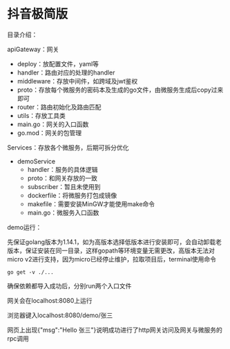 # 抖音极简版

目录介绍：

apiGateway：网关

- deploy：放配置文件，yaml等
- handler：路由对应的处理的handler
- middleware：存放中间件，如跨域及jwt鉴权
- proto：存放每个微服务的密码本及生成的go文件，由微服务生成后copy过来即可
- router：路由初始化及路由匹配
- utils：存放工具类
- main.go：网关的入口函数
- go.mod：网关的包管理

Services：存放各个微服务，后期可拆分优化

- demoService
  - handler：服务的具体逻辑
  - proto：和网关存放的一致
  - subscriber：暂且未使用到
  - dockerfile：将微服务打包成镜像
  - makefile：需要安装MinGW才能使用make命令
  - main.go：微服务入口函数

demo运行：

先保证golang版本为1.14.1，如为高版本选择低版本进行安装即可，会自动卸载老版本，保证安装在同一目录，这样gopath等环境变量无需更改，高版本无法对micro v2进行支持，因为micro已经停止维护，拉取项目后，terminal使用命令

```
go get -v ./...
```

确保依赖都导入成功后，分别run两个入口文件

网关会在localhost:8080上运行

浏览器键入localhost:8080/demo/张三

网页上出现{"msg":"Hello 张三"}说明成功进行了http网关访问及网关与微服务的rpc调用
